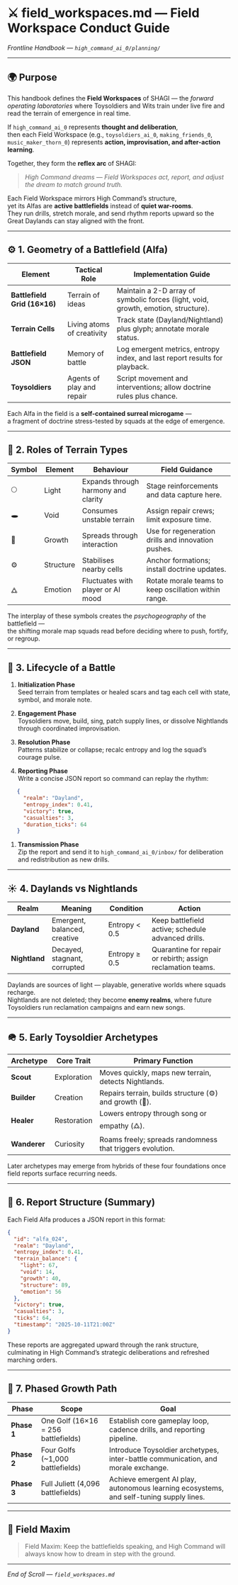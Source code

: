 # ⚔️ field_workspaces.md — Field Workspace Conduct Guide  

*Frontline Handbook — `high_command_ai_0/planning/`*

---

## 🌍 Purpose

This handbook defines the **Field Workspaces** of SHAGI — the *forward operating laboratories* where Toysoldiers and Wits train under live fire and read the terrain of emergence in real time.  

If `high_command_ai_0` represents **thought and deliberation**,  
then each Field Workspace (e.g., `toysoldiers_ai_0`, `making_friends_0`, `music_maker_thorn_0`) represents **action, improvisation, and after-action learning**.  

Together, they form the **reflex arc** of SHAGI:  
> *High Command dreams — Field Workspaces act, report, and adjust the dream to match ground truth.*

Each Field Workspace mirrors High Command’s structure,  
yet its Alfas are **active battlefields** instead of **quiet war-rooms**.  
They run drills, stretch morale, and send rhythm reports upward so the Great Daylands can stay aligned with the front.

---

## ⚙️ 1. Geometry of a Battlefield (Alfa)

| Element | Tactical Role | Implementation Guide |
|----------|---------------|----------------------|
| **Battlefield Grid (16×16)** | Terrain of ideas | Maintain a 2-D array of symbolic forces (light, void, growth, emotion, structure). |
| **Terrain Cells** | Living atoms of creativity | Track state (Dayland/Nightland) plus glyph; annotate morale status. |
| **Battlefield JSON** | Memory of battle | Log emergent metrics, entropy index, and last report results for playback. |
| **Toysoldiers** | Agents of play and repair | Script movement and interventions; allow doctrine rules plus chance. |

Each Alfa in the field is a **self-contained surreal microgame** —  
a fragment of doctrine stress-tested by squads at the edge of emergence.

---

## 🌈 2. Roles of Terrain Types

| Symbol | Element | Behaviour | Field Guidance |
|---------|----------|------------|----------------|
| 🌕 | Light | Expands through harmony and clarity | Stage reinforcements and data capture here. |
| 🕳️ | Void | Consumes unstable terrain | Assign repair crews; limit exposure time. |
| 🌿 | Growth | Spreads through interaction | Use for regeneration drills and innovation pushes. |
| ⚙️ | Structure | Stabilises nearby cells | Anchor formations; install doctrine updates. |
| 🜛 | Emotion | Fluctuates with player or AI mood | Rotate morale teams to keep oscillation within range. |

The interplay of these symbols creates the *psychogeography* of the battlefield —  
the shifting morale map squads read before deciding where to push, fortify, or regroup.

---

## 🔄 3. Lifecycle of a Battle

1. **Initialization Phase**  
   Seed terrain from templates or healed scars and tag each cell with state, symbol, and morale note.

1. **Engagement Phase**  
   Toysoldiers move, build, sing, patch supply lines, or dissolve Nightlands through coordinated improvisation.

1. **Resolution Phase**  
   Patterns stabilize or collapse; recalc entropy and log the squad’s courage pulse.

1. **Reporting Phase**  
   Write a concise JSON report so command can replay the rhythm:

```json
   {
     "realm": "Dayland",
     "entropy_index": 0.41,
     "victory": true,
     "casualties": 3,
     "duration_ticks": 64
   }
```

1. **Transmission Phase**  
   Zip the report and send it to `high_command_ai_0/inbox/` for deliberation and redistribution as new drills.

---

## ☀️ 4. Daylands vs Nightlands

| Realm | Meaning | Condition | Action |
|--------|----------|-----------|---------|
| **Dayland** | Emergent, balanced, creative | Entropy < 0.5 | Keep battlefield active; schedule advanced drills. |
| **Nightland** | Decayed, stagnant, corrupted | Entropy ≥ 0.5 | Quarantine for repair or rebirth; assign reclamation teams. |

Daylands are sources of light — playable, generative worlds where squads recharge.  
Nightlands are not deleted; they become **enemy realms**, where future Toysoldiers run reclamation campaigns and earn new songs.

---

## 🪖 5. Early Toysoldier Archetypes

| Archetype | Core Trait | Primary Function |
|------------|-------------|------------------|
| **Scout** | Exploration | Moves quickly, maps new terrain, detects Nightlands. |
| **Builder** | Creation | Repairs terrain, builds structure (⚙️) and growth (🌿). |
| **Healer** | Restoration | Lowers entropy through song or empathy (🜛). |
| **Wanderer** | Curiosity | Roams freely; spreads randomness that triggers evolution. |

Later archetypes may emerge from hybrids of these four foundations once field reports surface recurring needs.

---

## 🧮 6. Report Structure (Summary)

Each Field Alfa produces a JSON report in this format:

```json
{
  "id": "alfa_024",
  "realm": "Dayland",
  "entropy_index": 0.41,
  "terrain_balance": {
    "light": 67,
    "void": 14,
    "growth": 40,
    "structure": 89,
    "emotion": 56
  },
  "victory": true,
  "casualties": 3,
  "ticks": 64,
  "timestamp": "2025-10-11T21:00Z"
}
```

These reports are aggregated upward through the rank structure,  
culminating in High Command’s strategic deliberations and refreshed marching orders.

---

## 🚀 7. Phased Growth Path

| Phase | Scope | Goal |
|--------|--------|------|
| **Phase 1** | One Golf (16×16 = 256 battlefields) | Establish core gameplay loop, cadence drills, and reporting pipeline. |
| **Phase 2** | Four Golfs (~1,000 battlefields) | Introduce Toysoldier archetypes, inter-battle communication, and morale exchange. |
| **Phase 3** | Full Juliett (4,096 battlefields) | Achieve emergent AI play, autonomous learning ecosystems, and self-tuning supply lines. |

---

## 🌄 Field Maxim

> Field Maxim: Keep the battlefields speaking, and High Command will always know how to dream in step with the ground.

---

*End of Scroll — `field_workspaces.md`*
